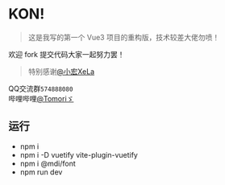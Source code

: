 # KON!

> 这是我写的第一个 Vue3 项目的重构版，技术较差大佬勿喷！

欢迎 fork 提交代码大家一起努力罢！
> 特别感谢[@小宏XeLa](https://github.com/xiaohong2022)

QQ交流群`574888080`  
哔哩哔哩[@Tomoriゞ](https://space.bilibili.com/435502585)

## 运行

- npm i
- npm i -D vuetify vite-plugin-vuetify
- npm i @mdi/font
- npm run dev
